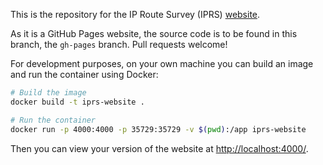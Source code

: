 This is the repository for the IP Route Survey (IPRS) [website](https://iprs.dioptra.io/).

As it is a GitHub Pages website, the source code is to be found in this branch, the `gh-pages` branch. Pull requests welcome!

For development purposes, on your own machine you can build an image and run the container using Docker:

```bash
# Build the image
docker build -t iprs-website .

# Run the container
docker run -p 4000:4000 -p 35729:35729 -v $(pwd):/app iprs-website
```

Then you can view your version of the website at [http://localhost:4000/](http://localhost:4000/).
